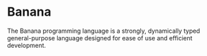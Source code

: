# Banana
The Banana programming language is a strongly, dynamically typed general-purpose language designed for ease of use and efficient development.
